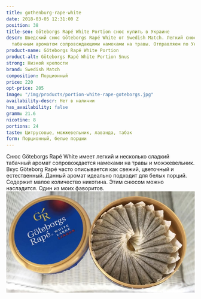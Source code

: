 ```yaml
---
title: gothenburg-rape-white
date: 2018-03-05 12:31:00 Z
position: 38
title-seo: Göteborgs Rapé White Portion снюс купить в Украине
descr: Шведский снюс Göteborgs Rapé White от Swedish Match. Легкий снюс с очень приятным
  табачным ароматом сопровождающими намеками на травы. Отправляем по Украине.
product-name: Göteborgs Rapé White Portion
product-alt: Göteborgs Rapé White Portion Snus
strong: Низкой крепости
brand: Swedish Match
composition: Порционный
price: 220
opt-price: 205
image: "/img/products/portion-white-rape-goteborgs.jpg"
availability-descr: Нет в наличии
has_availability: false
gramm: 21.6
nicotine: 8
portions: 24
taste: Цитрусовые, можжевельник, лаванда, табак
form: Порционный, белые порции
---
```


Снюс Göteborgs Rapé White имеет легкий и несколько сладкий табачный аромат сопровождается намеками на травы и можжевельник. Вкус Göteborg Rapé часто описывается как свежий, цветочный и естественный. Данный аромат идеально подходит для белых порций.<br>
Содержит малое количество никотина. Этим снюсом можно насладится. Один из моих фаворитов.
<img class="img-fluid" src="/img/products/more/gothenburg-snus.jpg" alt="Gothenburg Rapé White Portion Snus">